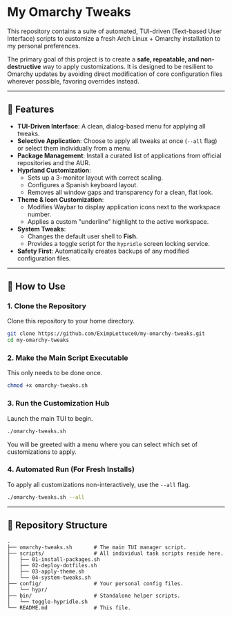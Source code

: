 # My Omarchy Tweaks

This repository contains a suite of automated, TUI-driven (Text-based User Interface) scripts to customize a fresh Arch Linux + Omarchy installation to my personal preferences.

The primary goal of this project is to create a **safe, repeatable, and non-destructive** way to apply customizations. It is designed to be resilient to Omarchy updates by avoiding direct modification of core configuration files wherever possible, favoring overrides instead.

---

## 🚀 Features

- **TUI-Driven Interface**: A clean, dialog-based menu for applying all tweaks.
- **Selective Application**: Choose to apply all tweaks at once (`--all` flag) or select them individually from a menu.
- **Package Management**: Install a curated list of applications from official repositories and the AUR.
- **Hyprland Customization**:
  - Sets up a 3-monitor layout with correct scaling.
  - Configures a Spanish keyboard layout.
  - Removes all window gaps and transparency for a clean, flat look.
- **Theme & Icon Customization**:
  - Modifies Waybar to display application icons next to the workspace number.
  - Applies a custom "underline" highlight to the active workspace.
- **System Tweaks**:
  - Changes the default user shell to **Fish**.
  - Provides a toggle script for the `hypridle` screen locking service.
- **Safety First**: Automatically creates backups of any modified configuration files.

---

## 🔧 How to Use

### 1. Clone the Repository

Clone this repository to your home directory.

```bash
git clone https://github.com/EximpLettuce0/my-omarchy-tweaks.git
cd my-omarchy-tweaks
```

### 2. Make the Main Script Executable

This only needs to be done once.

```bash
chmod +x omarchy-tweaks.sh
```

### 3. Run the Customization Hub

Launch the main TUI to begin.

```bash
./omarchy-tweaks.sh
```

You will be greeted with a menu where you can select which set of customizations to apply.

### 4. Automated Run (For Fresh Installs)

To apply all customizations non-interactively, use the `--all` flag.

```bash
./omarchy-tweaks.sh --all
```

---

## 📂 Repository Structure

```
.
├── omarchy-tweaks.sh       # The main TUI manager script.
├── scripts/                # All individual task scripts reside here.
│   ├── 01-install-packages.sh
│   ├── 02-deploy-dotfiles.sh
│   ├── 03-apply-theme.sh
│   └── 04-system-tweaks.sh
├── config/                 # Your personal config files.
│   └── hypr/
├── bin/                    # Standalone helper scripts.
│   └── toggle-hypridle.sh
└── README.md               # This file.
```

